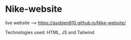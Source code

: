 # Nike-website
live website --> https://asobien810.github.io/Nike-website/

Technologies used: HTML, JS and Tailwind
